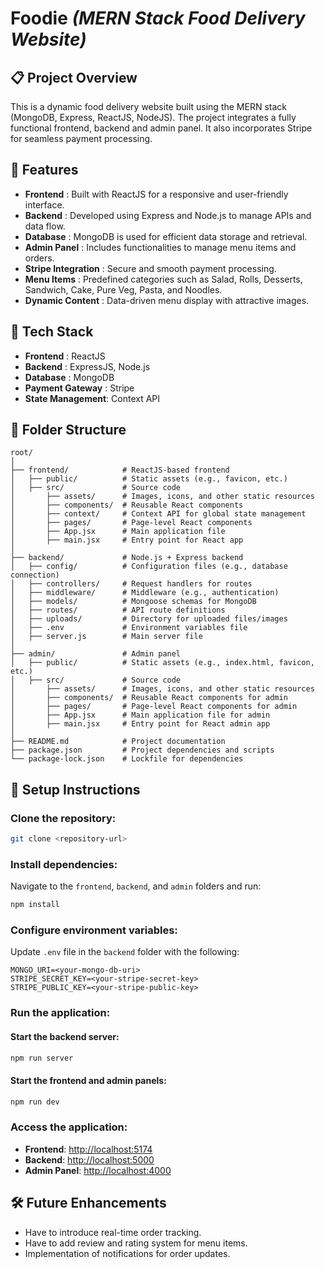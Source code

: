 # Foodie *(MERN Stack Food Delivery Website)*

## 📋 Project Overview
This is a dynamic food delivery website built using the MERN stack (MongoDB, Express, ReactJS, NodeJS). The project integrates a fully functional frontend, backend and admin panel. It also incorporates Stripe for seamless payment processing.

## 🌟 Features
- **Frontend** : Built with ReactJS for a responsive and user-friendly interface.
- **Backend** : Developed using Express and Node.js to manage APIs and data flow.
- **Database** : MongoDB is used for efficient data storage and retrieval.
- **Admin Panel** : Includes functionalities to manage menu items and orders.
- **Stripe Integration** : Secure and smooth payment processing.
- **Menu Items** : Predefined categories such as Salad, Rolls, Desserts, Sandwich, Cake, Pure Veg, Pasta, and Noodles.
- **Dynamic Content** : Data-driven menu display with attractive images.

## 🚀 Tech Stack
- **Frontend** : ReactJS
- **Backend** : ExpressJS, Node.js
- **Database** : MongoDB
- **Payment Gateway** : Stripe
- **State Management**: Context API

## 📂 Folder Structure
```plaintext
root/
│
├── frontend/            # ReactJS-based frontend
│   ├── public/          # Static assets (e.g., favicon, etc.)
│   ├── src/             # Source code
│       ├── assets/      # Images, icons, and other static resources
│       ├── components/  # Reusable React components
│       ├── context/     # Context API for global state management
│       ├── pages/       # Page-level React components
│       ├── App.jsx      # Main application file
│       ├── main.jsx     # Entry point for React app
│
├── backend/             # Node.js + Express backend
│   ├── config/          # Configuration files (e.g., database connection)
│   ├── controllers/     # Request handlers for routes
│   ├── middleware/      # Middleware (e.g., authentication)
│   ├── models/          # Mongoose schemas for MongoDB
│   ├── routes/          # API route definitions
│   ├── uploads/         # Directory for uploaded files/images
│   ├── .env             # Environment variables file
│   ├── server.js        # Main server file
│
├── admin/               # Admin panel
│   ├── public/          # Static assets (e.g., index.html, favicon, etc.)
│   ├── src/             # Source code
│       ├── assets/      # Images, icons, and other static resources
│       ├── components/  # Reusable React components for admin
│       ├── pages/       # Page-level React components for admin
│       ├── App.jsx      # Main application file for admin
│       ├── main.jsx     # Entry point for React admin app
│
├── README.md            # Project documentation
├── package.json         # Project dependencies and scripts
└── package-lock.json    # Lockfile for dependencies
```
## 🔧 Setup Instructions

### Clone the repository:
```bash
git clone <repository-url>
```

### Install dependencies:
Navigate to the `frontend`, `backend`, and `admin` folders and run:
```bash
npm install
```

### Configure environment variables:
Update `.env` file in the `backend` folder with the following:
```env
MONGO_URI=<your-mongo-db-uri>
STRIPE_SECRET_KEY=<your-stripe-secret-key>
STRIPE_PUBLIC_KEY=<your-stripe-public-key>
```

### Run the application:
#### Start the backend server:
```bash
npm run server
```

#### Start the frontend and admin panels:
```bash
npm run dev
```

### Access the application:
- **Frontend**: [http://localhost:5174](http://localhost:5174)  
- **Backend**: [http://localhost:5000](http://localhost:4000)  
- **Admin Panel**: [http://localhost:4000](http://localhost:4000)

## 🛠️ Future Enhancements
- Have to introduce real-time order tracking.
- Have to add review and rating system for menu items.
- Implementation of notifications for order updates.
